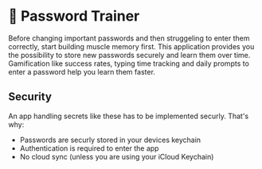 # 🔑 Password Trainer

Before changing important passwords and then struggeling to enter them correctly, start building muscle memory first.
This application provides you the possibility to store new passwords securely and learn them over time.
Gamification like success rates, typing time tracking and daily prompts to enter a password help you learn them faster.

## Security
An app handling secrets like these has to be implemented securly. That's why:

- Passwords are securly stored in your devices keychain
- Authentication is required to enter the app
- No cloud sync (unless you are using your iCloud Keychain)
